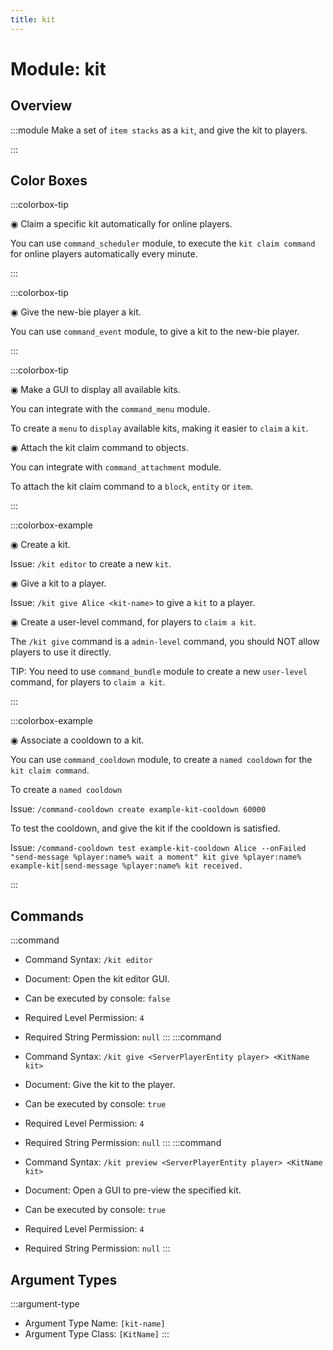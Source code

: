 ```yaml
---
title: kit
---
```



# Module: kit

## Overview
:::module
  Make a set of `item stacks` as a `kit`, and give the kit to players.


:::
## Color Boxes

:::colorbox-tip

  ◉ Claim a specific kit automatically for online players.
  
  You can use `command_scheduler` module, to execute the `kit claim command` for online players automatically every minute.


:::

:::colorbox-tip

  ◉ Give the new-bie player a kit.
  
  You can use `command_event` module, to give a kit to the new-bie player.


:::

:::colorbox-tip

  ◉ Make a GUI to display all available kits.
  
  You can integrate with the `command_menu` module.
  
  To create a `menu` to `display` available kits, making it easier to `claim` a `kit`.
  
  
  
  ◉ Attach the kit claim command to objects.
  
  You can integrate with `command_attachment` module.
  
  To attach the kit claim command to a `block`, `entity` or `item`.


:::

:::colorbox-example

  ◉ Create a kit.
  
  Issue: `/kit editor` to create a new `kit`.
  
  
  
  ◉ Give a kit to a player.
  
  Issue: `/kit give Alice <kit-name>` to give a `kit` to a player.
  
  
  
  ◉ Create a user-level command, for players to `claim a kit`.
  
  The `/kit give` command is a `admin-level` command, you should NOT allow players to use it directly.
  
  TIP: You need to use `command_bundle` module to create a new `user-level` command, for players to `claim a kit`.


:::

:::colorbox-example

  ◉ Associate a cooldown to a kit.
  
  You can use `command_cooldown` module, to create a `named cooldown` for the `kit claim command`.
  
  
  
  To create a `named cooldown`
  
  Issue: `/command-cooldown create example-kit-cooldown 60000`
  
  
  
  To test the cooldown, and give the kit if the cooldown is satisfied.
  
  Issue: `/command-cooldown test example-kit-cooldown Alice --onFailed "send-message %player:name% wait a moment" kit give %player:name% example-kit|send-message %player:name% kit received.`


:::

## Commands
:::command
- Command Syntax: `/kit editor`
- Document:   Open the kit editor GUI.


- Can be executed by console: `false`
- Required Level Permission: `4`
- Required String Permission: `null`
:::
:::command
- Command Syntax: `/kit give <ServerPlayerEntity player> <KitName kit>`
- Document:   Give the kit to the player.


- Can be executed by console: `true`
- Required Level Permission: `4`
- Required String Permission: `null`
:::
:::command
- Command Syntax: `/kit preview <ServerPlayerEntity player> <KitName kit>`
- Document:   Open a GUI to pre-view the specified kit.


- Can be executed by console: `true`
- Required Level Permission: `4`
- Required String Permission: `null`
:::
## Argument Types
:::argument-type
- Argument Type Name: `[kit-name]`
- Argument Type Class: `[KitName]`
:::
